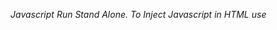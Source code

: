 *Javascript Run Stand Alone. To Inject Javascript in HTML use <script> tag in HTML*

## src Folder
All The Js Files Are Stored In *src* Folder

The Main Entry Point of src folder Is *main.jsx / index.jsx*


## Flow Of React
import { createRoot } from 'react-dom/client'
import App from './App.jsx'

createRoot(document.getElementById('root')).render(
  <StrictMode>
    <App />
  </StrictMode>,
)

This 'root' id will find in index.html. It is a 'div' id. So in here we first call the div via 
getElementById and then render the <App/ > in that div


<App /> -> This Is a Basically a Custom Tag (Javascript With HTML) which is Rendered in Index.html. 
In The App.jsx file we write simple javascript code. React gave us operunity return html file via funcion. This is called *JSX*.


## JSX
function App() {
  return (
   <h1>Hello World</h1>
  )
}

This Method Give Us Programing Capability IN HTML



# Function Name Convention
*Fucntion Name / Component Name* Always Start with Uppercase Letter in *Vite Project*
*File Name* is also Start with Uowercase Letter (Best Practice)



# Return Element
In Jsx we return only one parent element. If we want to return multiple element we use Fragment.
React concider this is one and only parent element

<>
<h1> </h1>
<App/>
</>




# Injecting Script/ js file Into HTML File

# First Method.
In *Create React App* we use *react-script* library to inject js file into html

# Second MEthod. 
In *Vite React App* we use old method. Using Script Tag in Html File